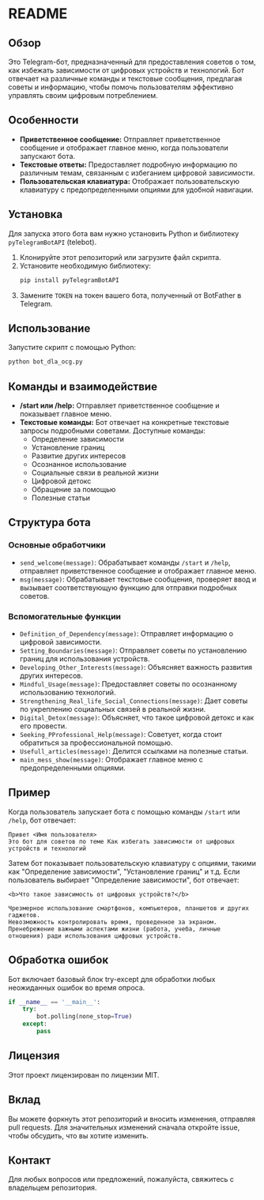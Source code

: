 # README

## Обзор
Это Telegram-бот, предназначенный для предоставления советов о том, как избежать зависимости от цифровых устройств и технологий. Бот отвечает на различные команды и текстовые сообщения, предлагая советы и информацию, чтобы помочь пользователям эффективно управлять своим цифровым потреблением.

## Особенности
- **Приветственное сообщение:** Отправляет приветственное сообщение и отображает главное меню, когда пользователи запускают бота.
- **Текстовые ответы:** Предоставляет подробную информацию по различным темам, связанным с избеганием цифровой зависимости.
- **Пользовательская клавиатура:** Отображает пользовательскую клавиатуру с предопределенными опциями для удобной навигации.

## Установка
Для запуска этого бота вам нужно установить Python и библиотеку `pyTelegramBotAPI` (telebot).

1. Клонируйте этот репозиторий или загрузите файл скрипта.
2. Установите необходимую библиотеку:
   ```bash
   pip install pyTelegramBotAPI
   ```
3. Замените `TOKEN` на токен вашего бота, полученный от BotFather в Telegram.

## Использование
Запустите скрипт с помощью Python:
```bash
python bot_dla_ocg.py
```

## Команды и взаимодействие
- **/start или /help:** Отправляет приветственное сообщение и показывает главное меню.
- **Текстовые команды:** Бот отвечает на конкретные текстовые запросы подробными советами. Доступные команды:
  - Определение зависимости
  - Установление границ
  - Развитие других интересов
  - Осознанное использование
  - Социальные связи в реальной жизни
  - Цифровой детокс
  - Обращение за помощью
  - Полезные статьи

## Структура бота
### Основные обработчики
- `send_welcome(message)`: Обрабатывает команды `/start` и `/help`, отправляет приветственное сообщение и отображает главное меню.
- `msg(message)`: Обрабатывает текстовые сообщения, проверяет ввод и вызывает соответствующую функцию для отправки подробных советов.

### Вспомогательные функции
- `Definition_of_Dependency(message)`: Отправляет информацию о цифровой зависимости.
- `Setting_Boundaries(message)`: Отправляет советы по установлению границ для использования устройств.
- `Developing_Other_Interests(message)`: Объясняет важность развития других интересов.
- `Mindful_Usage(message)`: Предоставляет советы по осознанному использованию технологий.
- `Strengthening_Real_life_Social_Connections(message)`: Дает советы по укреплению социальных связей в реальной жизни.
- `Digital_Detox(message)`: Объясняет, что такое цифровой детокс и как его провести.
- `Seeking_PProfessional_Help(message)`: Советует, когда стоит обратиться за профессиональной помощью.
- `Usefull_articles(message)`: Делится ссылками на полезные статьи.
- `main_mess_show(message)`: Отображает главное меню с предопределенными опциями.

## Пример
Когда пользователь запускает бота с помощью команды `/start` или `/help`, бот отвечает:
```
Привет <Имя пользователя>
Это бот для советов по теме Как избегать зависимости от цифровых устройств и технологий
```
Затем бот показывает пользовательскую клавиатуру с опциями, такими как "Определение зависимости", "Установление границ" и т.д. Если пользователь выбирает "Определение зависимости", бот отвечает:
```
<b>Что такое зависимость от цифровых устройств?</b>

Чрезмерное использование смартфонов, компьютеров, планшетов и других гаджетов.
Невозможность контролировать время, проведенное за экраном.
Пренебрежение важными аспектами жизни (работа, учеба, личные отношения) ради использования цифровых устройств.
```

## Обработка ошибок
Бот включает базовый блок try-except для обработки любых неожиданных ошибок во время опроса.

```python
if __name__ == '__main__':
    try:
        bot.polling(none_stop=True)
    except:
        pass
```

## Лицензия
Этот проект лицензирован по лицензии MIT.

## Вклад
Вы можете форкнуть этот репозиторий и вносить изменения, отправляя pull requests. Для значительных изменений сначала откройте issue, чтобы обсудить, что вы хотите изменить.

## Контакт
Для любых вопросов или предложений, пожалуйста, свяжитесь с владельцем репозитория.
